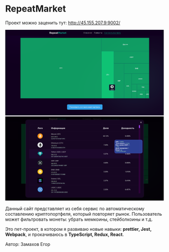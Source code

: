 # RepeatMarket

Проект можно заценить тут: http://45.155.207.9:9002/

![](.github/screenshots/1.png)
![](.github/screenshots/2.png)

Данный сайт представляет из себя сервис по автоматическому составлению криптопортфеля, который повторяет рынок. Пользователь может фильтровать монеты: убрать мемкоины, стейболкоины и т.д.

Это пет-проект, в котором я развиваю новые навыки: **prettier, Jest, Webpack**, и прокачиваюсь в **TypeScript, Redux, React**.

Автор: Замахов Егор
